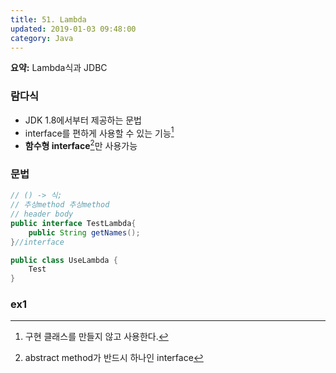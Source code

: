 ```yaml
---
title: 51. Lambda
updated: 2019-01-03 09:48:00
category: Java
---
```


**요약:** Lambda식과 JDBC

<div class="divider"></div>

### 람다식
- JDK 1.8에서부터 제공하는 문법 
- interface를 편하게 사용할 수 있는 기능[^1]
- **함수형 interface**[^2]만 사용가능

### 문법
```java
// () -> 식;
// 추상method 추상method
// header body
public interface TestLambda{
    public String getNames();
}//interface

public class UseLambda {
    Test 
}
```

### ex1

[^1]: 구현 클래스를 만들지 않고 사용한다.
[^2]: abstract method가 반드시 하나인 interface